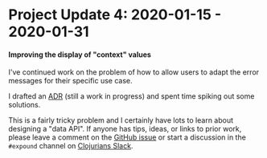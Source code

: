 # Project Update 4: 2020-01-15 - 2020-01-31


#### Improving the display of "context" values

I've continued work on the problem of how to allow users to adapt the error messages for their specific use case. 

I drafted an [ADR](https://github.com/bhb/expound/blob/master/doc/arch/adr-003.md) (still a work in progress) and spent time spiking out some solutions.

This is a fairly tricky problem and I certainly have lots to learn about designing a "data API". If anyone has tips, ideas, or links to prior work, please leave a comment on the [GitHub issue](https://github.com/bhb/expound/issues/189) or start a discussion in the `#expound` channel on [Clojurians Slack](http://clojurians.net).